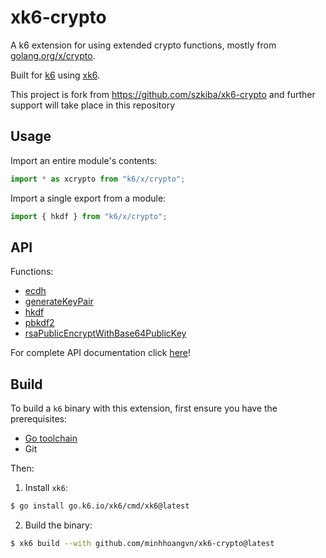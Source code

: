 # xk6-crypto

A k6 extension for using extended crypto functions, mostly from [golang.org/x/crypto](https://pkg.go.dev/golang.org/x/crypto).

Built for [k6](https://go.k6.io/k6) using [xk6](https://github.com/grafana/xk6).

This project is fork from https://github.com/szkiba/xk6-crypto and further support will take place in this repository

## Usage

Import an entire module's contents:
```JavaScript
import * as xcrypto from "k6/x/crypto";
```

Import a single export from a module:
```JavaScript
import { hkdf } from "k6/x/crypto";
```

## API

Functions:

- [ecdh](docs/README.md#ecdh)
- [generateKeyPair](docs/README.md#generatekeypair)
- [hkdf](docs/README.md#hkdf)
- [pbkdf2](docs/README.md#pbkdf2)
- [rsaPublicEncryptWithBase64PublicKey](docs/README.md#rsaPublicEncryptWithBase64PublicKey)

For complete API documentation click [here](docs/README.md)!

## Build

To build a `k6` binary with this extension, first ensure you have the prerequisites:

- [Go toolchain](https://go101.org/article/go-toolchain.html)
- Git

Then:

1. Install `xk6`:
  ```bash
  $ go install go.k6.io/xk6/cmd/xk6@latest
  ```

2. Build the binary:
  ```bash
  $ xk6 build --with github.com/minhhoangvn/xk6-crypto@latest
  ```
